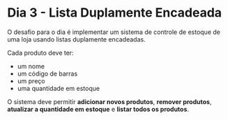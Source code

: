 # Dia 3 - Lista Duplamente Encadeada

O desafio para o dia é implementar um sistema de controle de estoque de uma loja usando listas duplamente encadeadas.

Cada produto deve ter:

* um nome 
* um código de barras 
* um preço
* uma quantidade em estoque

O sistema deve permitir **adicionar novos produtos**, **remover produtos**, **atualizar a quantidade em estoque** e **listar todos os produtos**.
